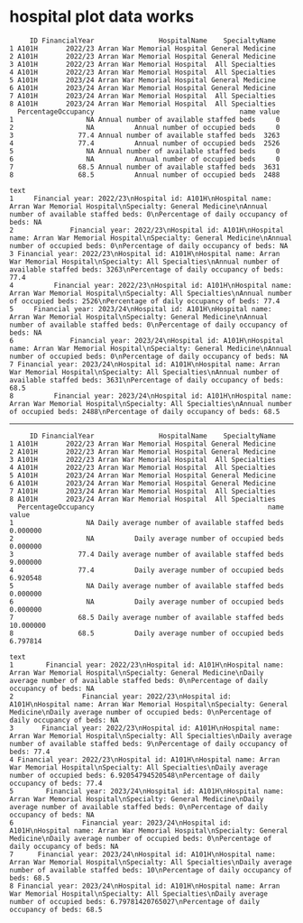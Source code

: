 # hospital plot data works

         ID FinancialYear                HospitalName    SpecialtyName
    1 A101H       2022/23 Arran War Memorial Hospital General Medicine
    2 A101H       2022/23 Arran War Memorial Hospital General Medicine
    3 A101H       2022/23 Arran War Memorial Hospital  All Specialties
    4 A101H       2022/23 Arran War Memorial Hospital  All Specialties
    5 A101H       2023/24 Arran War Memorial Hospital General Medicine
    6 A101H       2023/24 Arran War Memorial Hospital General Medicine
    7 A101H       2023/24 Arran War Memorial Hospital  All Specialties
    8 A101H       2023/24 Arran War Memorial Hospital  All Specialties
      PercentageOccupancy                                    name value
    1                  NA Annual number of available staffed beds     0
    2                  NA          Annual number of occupied beds     0
    3                77.4 Annual number of available staffed beds  3263
    4                77.4          Annual number of occupied beds  2526
    5                  NA Annual number of available staffed beds     0
    6                  NA          Annual number of occupied beds     0
    7                68.5 Annual number of available staffed beds  3631
    8                68.5          Annual number of occupied beds  2488
                                                                                                                                                                                                                 text
    1     Financial year: 2022/23\nHospital id: A101H\nHospital name: Arran War Memorial Hospital\nSpecialty: General Medicine\nAnnual number of available staffed beds: 0\nPercentage of daily occupancy of beds: NA
    2              Financial year: 2022/23\nHospital id: A101H\nHospital name: Arran War Memorial Hospital\nSpecialty: General Medicine\nAnnual number of occupied beds: 0\nPercentage of daily occupancy of beds: NA
    3 Financial year: 2022/23\nHospital id: A101H\nHospital name: Arran War Memorial Hospital\nSpecialty: All Specialties\nAnnual number of available staffed beds: 3263\nPercentage of daily occupancy of beds: 77.4
    4          Financial year: 2022/23\nHospital id: A101H\nHospital name: Arran War Memorial Hospital\nSpecialty: All Specialties\nAnnual number of occupied beds: 2526\nPercentage of daily occupancy of beds: 77.4
    5     Financial year: 2023/24\nHospital id: A101H\nHospital name: Arran War Memorial Hospital\nSpecialty: General Medicine\nAnnual number of available staffed beds: 0\nPercentage of daily occupancy of beds: NA
    6              Financial year: 2023/24\nHospital id: A101H\nHospital name: Arran War Memorial Hospital\nSpecialty: General Medicine\nAnnual number of occupied beds: 0\nPercentage of daily occupancy of beds: NA
    7 Financial year: 2023/24\nHospital id: A101H\nHospital name: Arran War Memorial Hospital\nSpecialty: All Specialties\nAnnual number of available staffed beds: 3631\nPercentage of daily occupancy of beds: 68.5
    8          Financial year: 2023/24\nHospital id: A101H\nHospital name: Arran War Memorial Hospital\nSpecialty: All Specialties\nAnnual number of occupied beds: 2488\nPercentage of daily occupancy of beds: 68.5

---

         ID FinancialYear                HospitalName    SpecialtyName
    1 A101H       2022/23 Arran War Memorial Hospital General Medicine
    2 A101H       2022/23 Arran War Memorial Hospital General Medicine
    3 A101H       2022/23 Arran War Memorial Hospital  All Specialties
    4 A101H       2022/23 Arran War Memorial Hospital  All Specialties
    5 A101H       2023/24 Arran War Memorial Hospital General Medicine
    6 A101H       2023/24 Arran War Memorial Hospital General Medicine
    7 A101H       2023/24 Arran War Memorial Hospital  All Specialties
    8 A101H       2023/24 Arran War Memorial Hospital  All Specialties
      PercentageOccupancy                                           name     value
    1                  NA Daily average number of available staffed beds  0.000000
    2                  NA          Daily average number of occupied beds  0.000000
    3                77.4 Daily average number of available staffed beds  9.000000
    4                77.4          Daily average number of occupied beds  6.920548
    5                  NA Daily average number of available staffed beds  0.000000
    6                  NA          Daily average number of occupied beds  0.000000
    7                68.5 Daily average number of available staffed beds 10.000000
    8                68.5          Daily average number of occupied beds  6.797814
                                                                                                                                                                                                                           text
    1        Financial year: 2022/23\nHospital id: A101H\nHospital name: Arran War Memorial Hospital\nSpecialty: General Medicine\nDaily average number of available staffed beds: 0\nPercentage of daily occupancy of beds: NA
    2                 Financial year: 2022/23\nHospital id: A101H\nHospital name: Arran War Memorial Hospital\nSpecialty: General Medicine\nDaily average number of occupied beds: 0\nPercentage of daily occupancy of beds: NA
    3       Financial year: 2022/23\nHospital id: A101H\nHospital name: Arran War Memorial Hospital\nSpecialty: All Specialties\nDaily average number of available staffed beds: 9\nPercentage of daily occupancy of beds: 77.4
    4 Financial year: 2022/23\nHospital id: A101H\nHospital name: Arran War Memorial Hospital\nSpecialty: All Specialties\nDaily average number of occupied beds: 6.92054794520548\nPercentage of daily occupancy of beds: 77.4
    5        Financial year: 2023/24\nHospital id: A101H\nHospital name: Arran War Memorial Hospital\nSpecialty: General Medicine\nDaily average number of available staffed beds: 0\nPercentage of daily occupancy of beds: NA
    6                 Financial year: 2023/24\nHospital id: A101H\nHospital name: Arran War Memorial Hospital\nSpecialty: General Medicine\nDaily average number of occupied beds: 0\nPercentage of daily occupancy of beds: NA
    7      Financial year: 2023/24\nHospital id: A101H\nHospital name: Arran War Memorial Hospital\nSpecialty: All Specialties\nDaily average number of available staffed beds: 10\nPercentage of daily occupancy of beds: 68.5
    8 Financial year: 2023/24\nHospital id: A101H\nHospital name: Arran War Memorial Hospital\nSpecialty: All Specialties\nDaily average number of occupied beds: 6.79781420765027\nPercentage of daily occupancy of beds: 68.5


